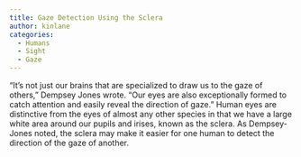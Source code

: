 ```yaml
---
title: Gaze Detection Using the Sclera
author: kinlane
categories:
  - Humans
  - Sight
  - Gaze
---
```

“It’s not just our brains that are specialized to draw us to the gaze of others,” Dempsey Jones wrote. “Our eyes are also exceptionally formed to catch attention and easily reveal the direction of gaze.” Human eyes are distinctive from the eyes of almost any other species in that we have a large white area around our pupils and irises, known as the sclera. As Dempsey-Jones noted, the sclera may make it easier for one human to detect the direction of the gaze of another. 